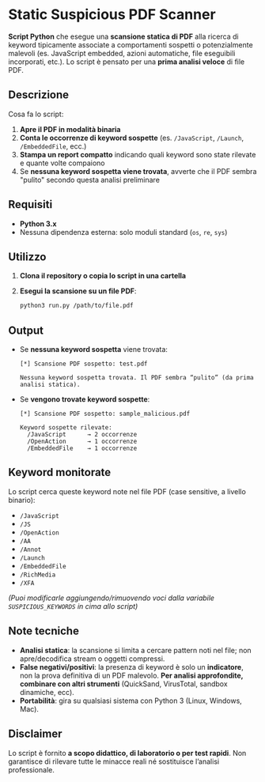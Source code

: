 # Static Suspicious PDF Scanner
**Script Python** che esegue una **scansione statica di PDF** alla ricerca di keyword tipicamente associate a comportamenti sospetti o potenzialmente malevoli (es. JavaScript embedded, azioni automatiche, file eseguibili incorporati, etc.).
Lo script è pensato per una **prima analisi veloce** di file PDF.

## Descrizione
Cosa fa lo script:

1. **Apre il PDF in modalità binaria**
2. **Conta le occorrenze di keyword sospette** (es. `/JavaScript`, `/Launch`, `/EmbeddedFile`, ecc.)
3. **Stampa un report compatto** indicando quali keyword sono state rilevate e quante volte compaiono
4. Se **nessuna keyword sospetta viene trovata**, avverte che il PDF sembra "pulito" secondo questa analisi preliminare

## Requisiti
* **Python 3.x**
* Nessuna dipendenza esterna: solo moduli standard (`os`, `re`, `sys`)

## Utilizzo

1. **Clona il repository o copia lo script in una cartella**
2. **Esegui la scansione su un file PDF**:

   ```bash
   python3 run.py /path/to/file.pdf
   ```

## Output
* Se **nessuna keyword sospetta** viene trovata:

  ```
  [*] Scansione PDF sospetto: test.pdf

  Nessuna keyword sospetta trovata. Il PDF sembra “pulito” (da prima analisi statica).
  ```
* Se **vengono trovate keyword sospette**:

  ```
  [*] Scansione PDF sospetto: sample_malicious.pdf

  Keyword sospette rilevate:
    /JavaScript      → 2 occorrenze
    /OpenAction      → 1 occorrenze
    /EmbeddedFile    → 1 occorrenze
  ```

## Keyword monitorate

Lo script cerca queste keyword note nel file PDF (case sensitive, a livello binario):

* `/JavaScript`
* `/JS`
* `/OpenAction`
* `/AA`
* `/Annot`
* `/Launch`
* `/EmbeddedFile`
* `/RichMedia`
* `/XFA`

*(Puoi modificarle aggiungendo/rimuovendo voci dalla variabile `SUSPICIOUS_KEYWORDS` in cima allo script)*

## Note tecniche
* **Analisi statica**: la scansione si limita a cercare pattern noti nel file; non apre/decodifica stream o oggetti compressi.
* **False negativi/positivi**: la presenza di keyword è solo un **indicatore**, non la prova definitiva di un PDF malevolo.
  **Per analisi approfondite, combinare con altri strumenti** (QuickSand, VirusTotal, sandbox dinamiche, ecc).
* **Portabilità**: gira su qualsiasi sistema con Python 3 (Linux, Windows, Mac).

## Disclaimer

Lo script è fornito **a scopo didattico, di laboratorio o per test rapidi**.
Non garantisce di rilevare tutte le minacce reali né sostituisce l’analisi professionale.

